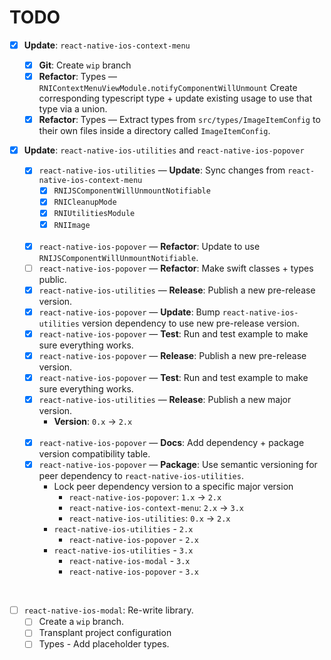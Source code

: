 # TODO



- [x] **Update**: `react-native-ios-context-menu`

  - [x] **Git**: Create `wip` branch
  - [x] **Refactor**: Types —  `RNIContextMenuViewModule.notifyComponentWillUnmount` Create corresponding typescript type + update existing usage to use that type via a union.
  - [x] **Refactor**: Types — Extract types from `src/types/ImageItemConfig` to their own files inside a directory called `ImageItemConfig`.
  
- [x] **Update**: `react-native-ios-utilities` and `react-native-ios-popover`

	- [x] `react-native-ios-utilities` — **Update**: Sync changes from `react-native-ios-context-menu`
		- [x] `RNIJSComponentWillUnmountNotifiable`
		- [x] `RNICleanupMode`
		- [x] `RNIUtilitiesModule`
		- [x] `RNIImage`

	<br>

	- [x] `react-native-ios-popover` — **Refactor**: Update to use `RNIJSComponentWillUnmountNotifiable`. 
	- [ ] `react-native-ios-popover` — **Refactor**: Make swift classes + types public. 
	- [x] `react-native-ios-utilities` — **Release**: Publish a new pre-release version.
	- [x] `react-native-ios-popover` —  **Update**: Bump `react-native-ios-utilities` version dependency to use new pre-release version.
	- [x] `react-native-ios-popover` —  **Test**: Run and test example to make sure everything works.
	- [x] `react-native-ios-popover` —  **Release**: Publish a new pre-release version.
	- [x] `react-native-ios-popover` —  **Test**: Run and test example to make sure everything works.
	- [x] `react-native-ios-utilities` — **Release**: Publish a new major version.
		* **Version**: `0.x` -> `2.x`
	
	<br>
	
	- [x] `react-native-ios-popover` — **Docs**: Add dependency + package version compatibility table.
	- [x] `react-native-ios-popover` —  **Package**: Use semantic versioning for peer dependency to  `react-native-ios-utilities`.
		* Lock peer dependency version to a specific major version
			* `react-native-ios-popover`: `1.x` -> `2.x`
			* `react-native-ios-context-menu`: `2.x` -> `3.x`
			* `react-native-ios-utilities`: `0.x` -> `2.x`
		* `react-native-ios-utilities` - `2.x`
			* `react-native-ios-popover` - `2.x`
		* `react-native-ios-utilities` - `3.x`
			* `react-native-ios-modal` - `3.x`
			* `react-native-ios-popover` - `3.x`

<br>

- [ ] `react-native-ios-modal`: Re-write library.
	- [ ] Create a `wip` branch.
	- [ ] Transplant project configuration
	- [ ] Types - Add placeholder types.